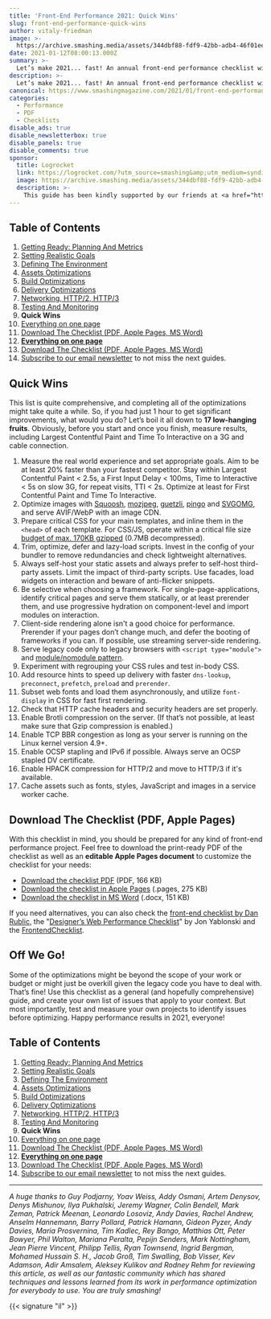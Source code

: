 ```yaml
---
title: 'Front-End Performance 2021: Quick Wins'
slug: front-end-performance-quick-wins
author: vitaly-friedman
image: >-
  https://archive.smashing.media/assets/344dbf88-fdf9-42bb-adb4-46f01eedd629/08a226c5-5a9a-4bd2-bba7-dad7e74f69e9/adaptive-media-serving-opt.png
date: 2021-01-12T08:00:13.000Z
summary: >-
  Let’s make 2021... fast! An annual front-end performance checklist with everything you need to know to create fast experiences on the web today, from metrics to tooling and front-end techniques. Updated since 2016.
description: >-
  Let’s make 2021... fast! An annual front-end performance checklist with everything you need to know to create fast experiences on the web today, from metrics to tooling and front-end techniques. Updated since 2016.
canonical: https://www.smashingmagazine.com/2021/01/front-end-performance-2021-free-pdf-checklist/
categories:
  - Performance
  - PDF
  - Checklists
disable_ads: true
disable_newsletterbox: true
disable_panels: true
disable_comments: true
sponsor:
  title: Logrocket
  link: https://logrocket.com/?utm_source=smashing&amp;utm_medium=syndication&amp;utm_campaign=sm_q12021#utm_source=smashing&amp;utm_medium=syndication&amp;utm_campaign=sm_q12021
  image: https://archive.smashing.media/assets/344dbf88-fdf9-42bb-adb4-46f01eedd629/69c20fe9-8fc8-47e1-98a3-89c3670eea4d/logrocket-logo.svg
  description: >-
    This guide has been kindly supported by our friends at <a href="https://logrocket.com/?utm_source=smashing&amp;utm_medium=syndication&amp;utm_campaign=sm_q12021#utm_source=smashing&amp;utm_medium=syndication&amp;utm_campaign=sm_q12021">LogRocket</a>, a service that combines <strong>frontend performance monitoring</strong>, session replay, and product analytics to help you build better customer experiences. <em>LogRocket</em> tracks key metrics, incl. DOM complete, time to first byte, first input delay, client CPU and memory usage. Get <a href="https://logrocket.com/?utm_source=smashing&amp;utm_medium=syndication&amp;utm_campaign=sm_q12021#utm_source=smashing&amp;utm_medium=syndication&amp;utm_campaign=sm_q12021">a free trial of LogRocket</a> today.
---
```


## Table of Contents

<ol>
  <li><a href="/2021/01/front-end-performance-getting-ready-planning-metrics/">Getting Ready: Planning And Metrics</a></li>
  <li><a href="/2021/01/front-end-performance-setting-realistic-goals/">Setting Realistic Goals</a></li>
  <li><a href="/2021/01/front-end-performance-defining-the-environment/">Defining The Environment</a></li>
  <li><a href="/2021/01/front-end-performance-assets-optimizations/">Assets Optimizations</a></li>
  <li><a href="/2021/01/front-end-performance-build-optimizations/">Build Optimizations</a></li>
  <li><a href="/2021/01/front-end-performance-delivery-optimizations/">Delivery Optimizations</a></li>
  <li><a href="/2021/01/front-end-performance-networking-http2-http3/">Networking, HTTP/2, HTTP/3</a></li>
  <li><a href="/2021/01/front-end-performance-testing-monitoring/">Testing And Monitoring</a></li>
  <li><strong>Quick Wins</strong></li>
  <li><a href="/2021/01/front-end-performance-2021-free-pdf-checklist/">Everything on one page</a></li>
  <li><a href="/2021/01/front-end-performance-2021-free-pdf-checklist/#download-the-checklist">Download The Checklist (PDF, Apple Pages, MS Word)</a></li>
  <li><strong><a href="/2021/01/front-end-performance-2021-free-pdf-checklist/">Everything on one page</a></strong></li>
  <li><a href="/2021/01/front-end-performance-2021-free-pdf-checklist/#download-the-checklist">Download The Checklist (PDF, Apple Pages, MS Word)</a></li>
  <li><a href="https://www.smashingmagazine.com/the-smashing-newsletter/">Subscribe to our email newsletter</a> to not miss the next guides.</li>
</ol>

<style>
  .drop-caps{display:none !important}
  ol.start {
      counter-reset: perfcounter;
      padding: 0;
      margin: 1em 0;
      max-width: 100%;
  }
  ol.start > li:before, ol.continue > li:before {
      content: counters(perfcounter, '.', decimal-leading-zero);
      counter-increment: perfcounter;
  }

@media all and (min-width: 1024px) {
  ol.start > li, ol.continue > li {
      list-style: none;
      margin-bottom: 1.5em;
      margin-top: 2em;
      padding-left: calc(1.65em + .7vw);
      position: relative;
  }
  ol.start > li:first-child, ol.continue > li:first-child {
      margin-top: 1em;
  }
  ol.start > li:before, ol.continue > li:before {
      margin-left: -1.1em;
      margin-right: 2.4%;
      font-family: "Mija", Arial, sans-serif;
      display: inline-block;
      line-height: 1.1em;
      text-align: center;
      background-color: #E53B2C;
      color: #fff;
      padding: .65em .5em .5em .5em;
      border-radius: 11px;
      font-size: .7em;
      font-weight: 700;
      left: .8em;
      position: absolute;
    }
  ol.start p, ol.continue p {
      font-size: inherit;
  }
}
@media (min-width: 1100px) {
.c-garfield-the-cat>ol li, .c-garfield-the-cat>ul li {
    margin-bottom: calc((1em + .5vw)/ 2);
}
}
</style>

## Quick Wins

<p>This list is quite comprehensive, and completing all of the optimizations might take quite a while. So, if you had just 1 hour to get significant improvements, what would you do? Let’s boil it all down to <strong>17 low-hanging fruits</strong>. Obviously, before you start and once you finish, measure results, including Largest Contentful Paint and Time To Interactive on a 3G and cable connection.</p>

<ol>
  <li>Measure the real world experience and set appropriate goals. Aim to be at least 20% faster than your fastest competitor. Stay within Largest Contentful Paint &lt; 2.5s, a First Input Delay &lt; 100ms, Time to Interactive &lt; 5s on slow 3G, for repeat visits, TTI &lt; 2s. Optimize at least for First Contentful Paint and Time To Interactive.</li>
  <li>Optimize images with <a href="https://squoosh.app/">Squoosh</a>, <a href="https://github.com/mozilla/mozjpeg">mozjpeg</a>, <a href="https://github.com/google/guetzli">guetzli</a>, <a href="https://css-ig.net/pingo">pingo</a> and <a href="https://jakearchibald.github.io/svgomg/">SVGOMG</a>, and serve AVIF/WebP with an image CDN.</li>
  <li>Prepare critical CSS for your main templates, and inline them in the <code>&lt;head&gt;</code> of each template. For CSS/JS, operate within a critical file size <a href="https://infrequently.org/2017/10/can-you-afford-it-real-world-web-performance-budgets/">budget of max. 170KB gzipped</a> (0.7MB decompressed).</li>
  <li>Trim, optimize, defer and lazy-load scripts. Invest in the config of your bundler to remove redundancies and check lightweight alternatives.</li>
  <li>Always self-host your static assets and always prefer to self-host third-party assets. Limit the impact of third-party scripts. Use facades, load widgets on interaction and beware of anti-flicker snippets.</li>
  <li>Be selective when choosing a framework. For single-page-applications, identify critical pages and serve them statically, or at least prerender them, and use progressive hydration on component-level and import modules on interaction.</li>
  <li>Client-side rendering alone isn't a good choice for performance. Prerender if your pages don’t change much, and defer the booting of frameworks if you can. If possible, use streaming server-side rendering.</li>
  <li>Serve legacy code only to legacy browsers with <code>&lt;script type="module"&gt;</code> and <a href="https://philipwalton.com/articles/using-native-javascript-modules-in-production-today/">module/nomodule pattern</a>.</li>
  <li>Experiment with regrouping your CSS rules and test in-body CSS.</li>
  <li>Add resource hints to speed up delivery with faster <code>dns-lookup</code>, <code>preconnect</code>, <code>prefetch</code>, <code>preload</code> and <code>prerender</code>.</li>
  <li>Subset web fonts and load them asynchronously, and utilize <code>font-display</code> in CSS for fast first rendering.</li>
  <li>Check that HTTP cache headers and security headers are set properly.</li>
  <li>Enable Brotli compression on the server. (If that’s not possible, at least make sure that Gzip compression is enabled.)</li>
  <li>Enable TCP BBR congestion as long as your server is running on the Linux kernel version 4.9+.</li>
  <li>Enable OCSP stapling and IPv6 if possible. Always serve an OCSP stapled DV certificate.</li>
  <li>Enable HPACK compression for HTTP/2 and move to HTTP/3 if it's available.</li>
  <li>Cache assets such as fonts, styles, JavaScript and images in a service worker cache.</li>
</ol>

## Download The Checklist (PDF, Apple Pages)

<p>With this checklist in mind, you should be prepared for any kind of front-end performance project. Feel free to download the print-ready PDF of the checklist as well as an <strong>editable Apple Pages document</strong> to customize the checklist for your needs:</p>

<ul>
<li><a href="https://www.dropbox.com/s/34noajrbm324iai/performance-checklist-1.4.pdf?dl=0">Download the checklist PDF</a> (PDF, 166 KB)</li>
<li><a href="https://www.dropbox.com/s/ikuk5ikcxxv39uu/performance-checklist-1.4.pages?dl=0">Download the checklist in Apple Pages</a> (.pages, 275 KB)</li>
<li><a href="https://www.dropbox.com/scl/fi/s7ctdj89zd5zlvtt7dkhi/performance-checklist-1.4.docx?dl=0&rlkey=2xzs55e3kdg1jcraw5u1tnpl8">Download the checklist in MS Word</a> (.docx, 151 KB)</li>
</ul>

<p>If you need alternatives, you can also check the <a href="https://github.com/drublic/checklist">front-end checklist by Dan Rublic</a>, the "<a href="https://jonyablonski.com/designers-wpo-checklist/">Designer’s Web Performance Checklist</a>" by Jon Yablonski and the <a href="https://github.com/thedaviddias/Front-End-Performance-Checklist">FrontendChecklist</a>.</p>

## Off We Go!

<p>Some of the optimizations might be beyond the scope of your work or budget or might just be overkill given the legacy code you have to deal with. That’s fine! Use this checklist as a general (and hopefully comprehensive) guide, and create your own list of issues that apply to your context. But most importantly, test and measure your own projects to identify issues before optimizing. Happy performance results in 2021, everyone!</p>


## Table of Contents

<ol>
  <li><a href="/2021/01/front-end-performance-getting-ready-planning-metrics/">Getting Ready: Planning And Metrics</a></li>
  <li><a href="/2021/01/front-end-performance-setting-realistic-goals/">Setting Realistic Goals</a></li>
  <li><a href="/2021/01/front-end-performance-defining-the-environment/">Defining The Environment</a></li>
  <li><a href="/2021/01/front-end-performance-assets-optimizations/">Assets Optimizations</a></li>
  <li><a href="/2021/01/front-end-performance-build-optimizations/">Build Optimizations</a></li>
  <li><a href="/2021/01/front-end-performance-delivery-optimizations/">Delivery Optimizations</a></li>
  <li><a href="/2021/01/front-end-performance-networking-http2-http3/">Networking, HTTP/2, HTTP/3</a></li>
  <li><a href="/2021/01/front-end-performance-testing-monitoring/">Testing And Monitoring</a></li>
  <li><strong>Quick Wins</strong></li>
  <li><a href="/2021/01/front-end-performance-2021-free-pdf-checklist/">Everything on one page</a></li>
  <li><a href="/2021/01/front-end-performance-2021-free-pdf-checklist/#download-the-checklist">Download The Checklist (PDF, Apple Pages, MS Word)</a></li>
  <li><strong><a href="/2021/01/front-end-performance-2021-free-pdf-checklist/">Everything on one page</a></strong></li>
  <li><a href="/2021/01/front-end-performance-2021-free-pdf-checklist/#download-the-checklist">Download The Checklist (PDF, Apple Pages, MS Word)</a></li>
  <li><a href="https://www.smashingmagazine.com/the-smashing-newsletter/">Subscribe to our email newsletter</a> to not miss the next guides.</li>
</ol>

<hr />

<p><em>A huge thanks to Guy Podjarny, Yoav Weiss, Addy Osmani, Artem Denysov, Denys Mishunov, Ilya Pukhalski, Jeremy Wagner, Colin Bendell, Mark Zeman, Patrick Meenan, Leonardo Losoviz, Andy Davies, Rachel Andrew, Anselm Hannemann, Barry Pollard, Patrick Hamann, Gideon Pyzer, Andy Davies, Maria Prosvernina, Tim Kadlec, Rey Bango, Matthias Ott, Peter Bowyer, Phil Walton, Mariana Peralta, Pepijn Senders, Mark Nottingham, Jean Pierre Vincent, Philipp Tellis, Ryan Townsend, Ingrid Bergman, Mohamed Hussain S. H., Jacob Groß, Tim Swalling, Bob Visser, Kev Adamson, Adir Amsalem, Aleksey Kulikov and Rodney Rehm for reviewing this article, as well as our fantastic community which has shared techniques and lessons learned from its work in performance optimization for everybody to use. You are truly smashing!</em></p>

{{< signature "il" >}}
